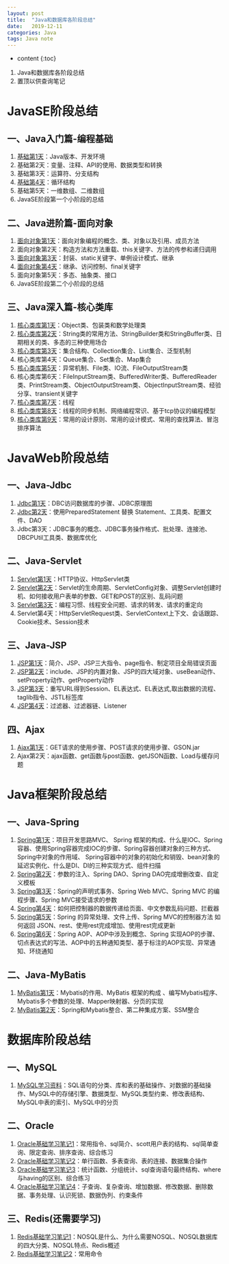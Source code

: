 ```yaml
---
layout: post
title:  "Java和数据库各阶段总结"
date:   2019-12-11
categories: Java
tags: Java note
---
```


* content
{:toc}

1. Java和数据库各阶段总结
2. 置顶以供查询笔记









# JavaSE阶段总结
## 一、Java入门篇-编程基础
1. [基础第1天](https://ttk1907.github.io/2019/10/16/xiongdihui-java-note-one/)：Java版本、开发环境
2. 基础第2天：变量、注释、API的使用、数据类型和转换
3. 基础第3天：运算符、分支结构
4. [基础第4天](https://ttk1907.github.io/2019/10/17/xiongdihui-java-note-two/)：循环结构
5. 基础第5天：一维数组、二维数组
6. JavaSE阶段第一个小阶段的总结

## 二、Java进阶篇-面向对象
1. [面向对象第1天](https://ttk1907.github.io/2019/10/18/xiongdihui-java-note-three/)：面向对象编程的概念、类、对象以及引用、成员方法
2. 面向对象第2天：构造方法和方法重载、this关键字、方法的传参和递归调用
3. [面向对象第3天](https://ttk1907.github.io/2019/10/21/xiongdihui-java-note-four/)：封装、static关键字、单例设计模式、继承
4. [面向对象第4天](https://ttk1907.github.io/2019/10/22/xiongdihui-java-note-five/)：继承、访问控制、final关键字
5. 面向对象第5天：多态、抽象类、接口
6. JavaSE阶段第二个小阶段的总结

## 三、Java深入篇-核心类库
1. [核心类库第1天](https://ttk1907.github.io/2019/10/23/xiongdihui-java-note-six/)：Object类、包装类和数学处理类
2. [核心类库第2天](https://ttk1907.github.io/2019/10/24/xiongdihui-java-note-seven/)：String类的常用方法、StringBuilder类和StringBuffer类、日期相关的类、多态的三种使用场合
3. [核心类库第3天](https://ttk1907.github.io/2019/10/25/xiongdihui-java-note-eight/)：集合结构、Collection集合、List集合、泛型机制
4. 核心类库第4天：Queue集合、Set集合、Map集合
5. [核心类库第5天](https://ttk1907.github.io/2019/10/28/xiongdihui-java-note-nine/)：异常机制、File类、IO流、FileOutputStream类
6. 核心类库第6天：FileInputStream类、BufferedWriter类、BufferedReader类、PrintStream类、ObjectOutputStream类、ObjectInputStream类、经验分享、transient关键字
7. [核心类库第7天](https://ttk1907.github.io/2019/10/29/xiongdihui-java-note-ten/)：线程
8. [核心类库第8天](https://ttk1907.github.io/2019/10/30/xiongdihui-java-note-eleven/)：线程的同步机制、网络编程常识、基于tcp协议的编程模型
9. [核心类库第9天](https://ttk1907.github.io/2019/10/31/xiongdihui-java-note-twelve/)：常用的设计原则、常用的设计模式、常用的查找算法、冒泡排序算法


# JavaWeb阶段总结
## 一、Java-Jdbc
1. [Jdbc第1天](https://ttk1907.github.io/2019/11/08/xiongdihui-java-database-one/)：DBC访问数据库的步骤、JDBC原理图
2. [Jdbc第2天](https://ttk1907.github.io/2019/11/11/xiongdihui-java-database-two/)：使用PreparedStatement 替换 Statement、工具类、配置文件、DAO
3. Jdbc第3天：JDBC事务的概念、JDBC事务操作格式、批处理、连接池、DBCPUtil工具类、数据库优化

## 二、Java-Servlet
1. [Servlet第1天](https://ttk1907.github.io/2019/11/13/xiongdihui-java-servlet-one/)：HTTP协议、HttpServlet类
2. [Servlet第2天](https://ttk1907.github.io/2019/11/14/xiongdihui-java-servlet-two/)：Servlet的生命周期、ServletConfig对象、调整Servlet创建时机、如何接收用户表单的参数、GET和POST的区别、乱码问题
3. [Servlet第3天](https://ttk1907.github.io/2019/11/15/xiongdihui-java-servlet-three/)：编程习惯、线程安全问题、请求的转发、请求的重定向
4. Servlet第4天：HttpServletRequest类、ServletContext上下文、会话跟踪、Cookie技术、Session技术

## 三、Java-JSP
1. [JSP第1天](https://ttk1907.github.io/2019/11/18/xiongdihui-java-JSP-one/)：简介、JSP、JSP三大指令、page指令、制定项目全局错误页面
2. [JSP第2天](https://ttk1907.github.io/2019/11/19/xiongdihui-java-JSP-two/)：include、JSP的内置对象、JSP的四大域对象、useBean动作、setProperty动作、getProperty动作
3. [JSP第3天](https://ttk1907.github.io/2019/11/20/xiongdihui-java-JSP-three/)：重写URL得到Session、EL表达式、EL表达式,取出数据的流程、taglib指令、JSTL标签库
4. [JSP第4天](https://ttk1907.github.io/2019/11/21/xiongdihui-java-JSP-four/)：过滤器、过滤器链、Listener

## 四、Ajax
1. [Ajax第1天](https://ttk1907.github.io/2019/11/22/xiongdihui-java-Ajax-one/)：GET请求的使用步骤、POST请求的使用步骤、GSON.jar
2. Ajax第2天：ajax函数、get函数与post函数、getJSON函数、Load与缓存问题


# Java框架阶段总结
## 一、Java-Spring
1. [Spring第1天](https://ttk1907.github.io/2019/11/25/xiongdihui-java-Spring-one/)：项目开发思路MVC、
Spring 框架的构成、什么是IOC、Spring 容器、使用Spring容器完成IOC的步骤、Spring容器创建对象的三种方式、Spring中对象的作用域、
Spring容器中的对象的初始化和销毁、bean对象的延迟实例化、什么是DI、DI的三种实现方式、组件扫描
2. [Spring第2天](https://ttk1907.github.io/2019/11/26/xiongdihui-java-Spring-two/)：参数的注入、Spring DAO、Spring DAO完成增删改查、自定义模板
3. [Spring第3天](https://ttk1907.github.io/2019/11/27/xiongdihui-java-Spring-three/)：Spring的声明式事务、Spring Web MVC、Spring MVC 的编程步骤、Spring MVC接受请求的参数
4. [Spring第4天](https://ttk1907.github.io/2019/11/28/xiongdihui-java-Spring-four/)：如何把控制器的数据传递给页面、中文参数乱码问题、拦截器
5. [Spring第5天](https://ttk1907.github.io/2019/11/29/xiongdihui-java-Spring-five/)：Spring 的异常处理、文件上传、Spring MVC的控制器方法 如何返回 JSON、rest、使用rest完成增加、使用rest完成更新
6. [Spring第6天](https://ttk1907.github.io/2019/12/02/xiongdihui-java-Spring-six/)：Spring AOP、AOP中涉及到概念、Spring 实现AOP的步骤、切点表达式的写法、AOP中的五种通知类型、基于标注的AOP实现、异常通知、环绕通知

## 二、Java-MyBatis
1. [MyBatis第1天](https://ttk1907.github.io/2019/12/03/xiongdihui-java-MyBatis-one/)：Mybatis的作用、MyBatis 框架的构成 、编写Mybatis程序、Mybatis多个参数的处理、Mapper映射器、分页的实现
2. [MyBatis第2天](https://ttk1907.github.io/2019/12/04/xiongdihui-java-MyBatis-two/)：Spring和Mybatis整合、第二种集成方案、SSM整合


# 数据库阶段总结
## 一、MySQL
1. [MySQL学习资料](https://ttk1907.github.io/2019/09/27/xiongdihui-Mysql-note/)：SQL语句的分类、库和表的基础操作、对数据的基础操作、MySQL中的存储引擎、数据类型、MySQL类型约束、修改表结构、MySQL中表的索引、MySQL中的分页

## 二、Oracle
1. [Oracle基础学习笔记1](https://ttk1907.github.io/2019/10/08/xiongdihui-oracle-note-one/)：常用指令、sql简介、scott用户表的结构、sql简单查询、限定查询、排序查询、综合练习
2. [Oracle基础学习笔记2](https://ttk1907.github.io/2019/10/09/xiongdihui-oracle-note-two/)：单行函数、多表查询、表的连接、数据集合操作
3. [Oracle基础学习笔记3](https://ttk1907.github.io/2019/10/10/xiongdihui-oracle-note-three/)：统计函数、分组统计、sql查询语句最终结构、where与having的区别、综合练习
4. [Oracle基础学习笔记4](https://ttk1907.github.io/2019/10/11/xiongdihui-oracle-note-four/)：子查询、复杂查询、增加数据、修改数据、删除数据、事务处理、认识死锁、数据伪列、约束条件

## 三、Redis(还需要学习)
1. [Redis基础学习笔记1](https://ttk1907.github.io/2019/10/14/xiongdihui-redis-note-one/)：NOSQL是什么、为什么需要NOSQL、NOSQL数据库的四大分类、NOSQL特点、Redis概述
2. [Redis基础学习笔记2](https://ttk1907.github.io/2019/10/15/xiongdihui-redis-note-two/)：常用命令


